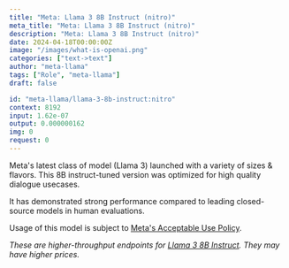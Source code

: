 ```yaml
---
title: "Meta: Llama 3 8B Instruct (nitro)"
meta_title: "Meta: Llama 3 8B Instruct (nitro)"
description: "Meta: Llama 3 8B Instruct (nitro)"
date: 2024-04-18T00:00:00Z
image: "/images/what-is-openai.png"
categories: ["text->text"]
author: "meta-llama"
tags: ["Role", "meta-llama"]
draft: false

id: "meta-llama/llama-3-8b-instruct:nitro"
context: 8192
input: 1.62e-07
output: 0.000000162
img: 0
request: 0
---
```


Meta's latest class of model (Llama 3) launched with a variety of sizes & flavors. This 8B instruct-tuned version was optimized for high quality dialogue usecases.

It has demonstrated strong performance compared to leading closed-source models in human evaluations.

Usage of this model is subject to [Meta's Acceptable Use Policy](https://www.llama.com/llama3/use-policy/).

_These are higher-throughput endpoints for [Llama 3 8B Instruct](/models/meta-llama/llama-3-8b-instruct). They may have higher prices._

